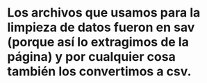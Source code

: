 # Los archivos que usamos para la limpieza de datos fueron en sav (porque así lo extragimos de la página) y por cualquier cosa también los convertimos a csv.